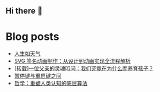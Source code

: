 ## Hi there 👋

<!--
**suuseer/suuseer** is a ✨ _special_ ✨ repository because its `README.md` (this file) appears on your GitHub profile.

Here are some ideas to get you started:

- 🔭 I’m currently working on ...
- 🌱 I’m currently learning ...
- 👯 I’m looking to collaborate on ...
- 🤔 I’m looking for help with ...
- 💬 Ask me about ...
- 📫 How to reach me: ...
- 😄 Pronouns: ...
- ⚡ Fun fact: ...
-->
# Blog posts
<!-- BLOG-POST-LIST:START -->
- [人生如天气](https://suus.me/202503272237/)
- [SVG 签名动画制作：从设计到动画实现全流程解析](https://suus.me/202503192307/)
- [[转载]一位父亲的灵魂叩问：我们究竟在为什么而养育孩子？](https://suus.me/202503041922/)
- [暂停键与重启键之间](https://suus.me/202502282347/)
- [哲学：重塑人类认知的底层算法](https://suus.me/202502241651/)
<!-- BLOG-POST-LIST:END -->
